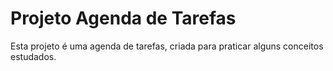 # Projeto Agenda de Tarefas

Esta projeto é uma agenda de tarefas, criada para praticar alguns conceitos estudados.
